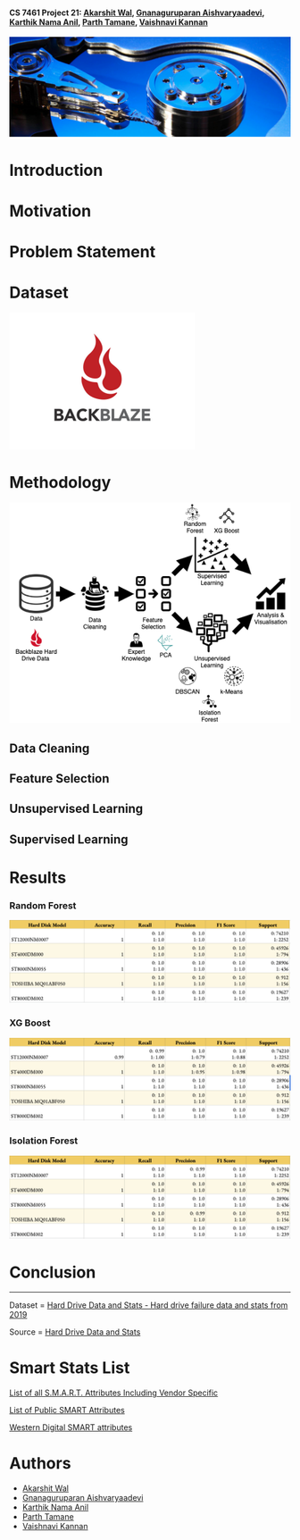 
#### CS 7461 Project 21: [Akarshit Wal](https://github.com/Akarshit), [Gnanaguruparan Aishvaryaadevi](https://github.com/Aishvaryaa), [Karthik Nama Anil](https://github.com/KarthikNA), [Parth Tamane](https://github.com/parthv21), [Vaishnavi Kannan](https://github.com/Vaishnavik22)  

<p align="center">
    <img src="images/coverimg.png">
</p>



# Introduction

# Motivation

# Problem Statement

# Dataset

![Backblaze Logo](images/backblazelogo.png)

# Methodology

![Methodology](images/methodology.png)

## Data Cleaning

## Feature Selection

## Unsupervised Learning

## Supervised Learning

# Results

### Random Forest

![Random Forest](images/RF.png)

### XG Boost

![XG Boost](images/XGB.png)

### Isolation Forest

![Isoloation Forest](images/IF.png)

# Conclusion


----

Dataset = [Hard Drive Data and Stats - Hard drive failure data and stats from 2019](https://www.kaggle.com/jackywangkaggle/hard-drive-data-and-stats)

Source = [Hard Drive Data and Stats](https://www.backblaze.com/b2/hard-drive-test-data.html)

# Smart Stats List

[List of all S.M.A.R.T. Attributes Including Vendor Specific](https://www.data-medics.com/forum/list-of-all-s-m-a-r-t-attributes-including-vendor-specific-t1476.html)

[List of Public SMART Attributes](http://www.t13.org/Documents/UploadedDocuments/docs2005/e05173r0-ACS-SMARTAttributes_List.pdf)

[Western Digital SMART attributes](https://sourceforge.net/p/smartmontools/mailman/message/23829511/)


# Authors
* [Akarshit Wal](https://github.com/Akarshit)
* [Gnanaguruparan Aishvaryaadevi](https://github.com/Aishvaryaa)
* [Karthik Nama Anil](https://github.com/KarthikNA)
* [Parth Tamane](https://github.com/parthv21)
* [Vaishnavi Kannan](https://github.com/Vaishnavik22)
